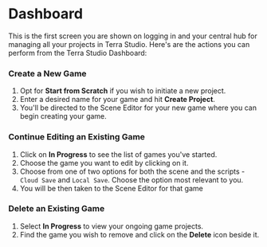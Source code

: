 # Dashboard

This is the first screen you are shown on logging in and your central hub for managing all your projects in Terra Studio. Here's are the actions you can perform from the Terra Studio Dashboard:&#x20;

### Create a New Game

1. Opt for **Start from Scratch** if you wish to initiate a new project.
2. Enter a desired name for your game and hit **Create Project**.
3. You'll be directed to the Scene Editor  for your new game where you can begin creating your game.

### Continue Editing an Existing Game

1. Click on **In Progress** to see the list of games you've started.
2. Choose the game you want to edit by clicking on it.
3. Choose from one of two options for both the scene and the scripts - `Cloud Save` and `Local Save`.  Choose the option most relevant to you.&#x20;
4. You will be then taken to the Scene Editor for that game

### Delete an Existing Game

1. Select **In Progress** to view your ongoing game projects.
2. Find the game you wish to remove and click on the **Delete** icon beside it.



